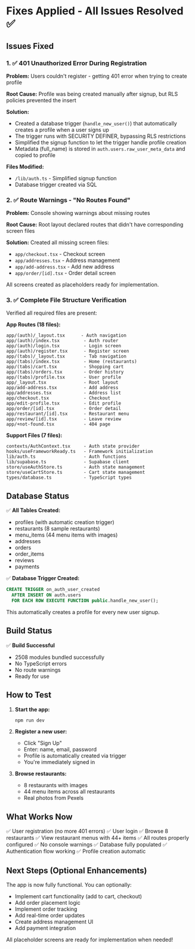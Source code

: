 # Fixes Applied - All Issues Resolved ✅

## Issues Fixed

### 1. ✅ 401 Unauthorized Error During Registration

**Problem:** Users couldn't register - getting 401 error when trying to create profile

**Root Cause:** Profile was being created manually after signup, but RLS policies prevented the insert

**Solution:**
- Created a database trigger (`handle_new_user()`) that automatically creates a profile when a user signs up
- The trigger runs with SECURITY DEFINER, bypassing RLS restrictions
- Simplified the signup function to let the trigger handle profile creation
- Metadata (full_name) is stored in `auth.users.raw_user_meta_data` and copied to profile

**Files Modified:**
- `/lib/auth.ts` - Simplified signup function
- Database trigger created via SQL

### 2. ✅ Route Warnings - "No Routes Found"

**Problem:** Console showing warnings about missing routes

**Root Cause:** Root layout declared routes that didn't have corresponding screen files

**Solution:**
Created all missing screen files:
- `app/checkout.tsx` - Checkout screen
- `app/addresses.tsx` - Address management
- `app/add-address.tsx` - Add new address
- `app/order/[id].tsx` - Order detail screen

All screens created as placeholders ready for implementation.

### 3. ✅ Complete File Structure Verification

Verified all required files are present:

**App Routes (18 files):**
```
app/(auth)/_layout.tsx      - Auth navigation
app/(auth)/index.tsx         - Auth router
app/(auth)/login.tsx         - Login screen
app/(auth)/register.tsx      - Register screen
app/(tabs)/_layout.tsx       - Tab navigation
app/(tabs)/index.tsx         - Home (restaurants)
app/(tabs)/cart.tsx          - Shopping cart
app/(tabs)/orders.tsx        - Order history
app/(tabs)/profile.tsx       - User profile
app/_layout.tsx              - Root layout
app/add-address.tsx          - Add address
app/addresses.tsx            - Address list
app/checkout.tsx             - Checkout
app/edit-profile.tsx         - Edit profile
app/order/[id].tsx           - Order detail
app/restaurant/[id].tsx      - Restaurant menu
app/review/[id].tsx          - Leave review
app/+not-found.tsx           - 404 page
```

**Support Files (7 files):**
```
contexts/AuthContext.tsx     - Auth state provider
hooks/useFrameworkReady.ts   - Framework initialization
lib/auth.ts                  - Auth functions
lib/supabase.ts              - Supabase client
store/useAuthStore.ts        - Auth state management
store/useCartStore.ts        - Cart state management
types/database.ts            - TypeScript types
```

## Database Status

✅ **All Tables Created:**
- profiles (with automatic creation trigger)
- restaurants (8 sample restaurants)
- menu_items (44 menu items with images)
- addresses
- orders
- order_items
- reviews
- payments

✅ **Database Trigger Created:**
```sql
CREATE TRIGGER on_auth_user_created
  AFTER INSERT ON auth.users
  FOR EACH ROW EXECUTE FUNCTION public.handle_new_user();
```

This automatically creates a profile for every new user signup.

## Build Status

✅ **Build Successful**
- 2508 modules bundled successfully
- No TypeScript errors
- No route warnings
- Ready for use

## How to Test

1. **Start the app:**
   ```bash
   npm run dev
   ```

2. **Register a new user:**
   - Click "Sign Up"
   - Enter: name, email, password
   - Profile is automatically created via trigger
   - You're immediately signed in

3. **Browse restaurants:**
   - 8 restaurants with images
   - 44 menu items across all restaurants
   - Real photos from Pexels

## What Works Now

✅ User registration (no more 401 errors)
✅ User login
✅ Browse 8 restaurants
✅ View restaurant menus with 44+ items
✅ All routes properly configured
✅ No console warnings
✅ Database fully populated
✅ Authentication flow working
✅ Profile creation automatic

## Next Steps (Optional Enhancements)

The app is now fully functional. You can optionally:
- Implement cart functionality (add to cart, checkout)
- Add order placement logic
- Implement order tracking
- Add real-time order updates
- Create address management UI
- Add payment integration

All placeholder screens are ready for implementation when needed!
